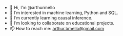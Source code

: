 - 👋 Hi, I’m @arthurmello
- 👀 I’m interested in machine learning, Python and SQL.
- 🌱 I’m currently learning causal inference.
- 💞️ I’m looking to collaborate on educational projects.
- 📫 How to reach me: arthur.bmello@gmail.com

<!---
arthurmello/arthurmello is a ✨ special ✨ repository because its `README.md` (this file) appears on your GitHub profile.
You can click the Preview link to take a look at your changes.
--->
